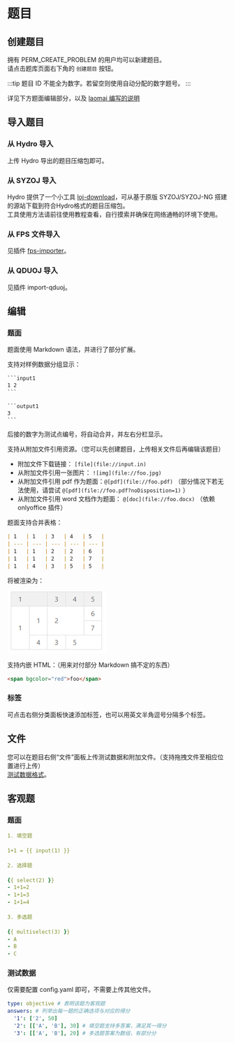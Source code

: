 # 题目

## 创建题目

拥有 PERM_CREATE_PROBLEM 的用户均可以新建题目。  
请点击题库页面右下角的 `创建题目` 按钮。

:::tip
题目 ID 不能全为数字。若留空则使用自动分配的数字题号。
:::

详见下方题面编辑部分，以及 [laomai 编写的说明](./problem-create.md)

## 导入题目

### 从 Hydro 导入

上传 Hydro 导出的题目压缩包即可。

### 从 SYZOJ 导入

Hydro 提供了一个小工具 [loj-download](https://github.com/hydro-dev/loj-download)，可从基于原版 SYZOJ/SYZOJ-NG 搭建的源站下载到符合Hydro格式的题目压缩包。  
工具使用方法请前往使用教程查看，自行摸索并确保在网络通畅的环境下使用。

### 从 FPS 文件导入

见插件 [fps-importer](/plugins/fps-importer/)。

### 从 QDUOJ 导入

见插件 import-qduoj。
<!-- TODO -->

## 编辑

### 题面

题面使用 Markdown 语法，并进行了部分扩展。  

支持对样例数据分组显示：

<pre><code>```input1
1 2
```

```output1
3
```</code></pre>

后接的数字为测试点编号，将自动合并，并左右分栏显示。

支持从附加文件引用资源。（您可以先创建题目，上传相关文件后再编辑该题目）

- 附加文件下载链接： `[file](file://input.in)`
- 从附加文件引用一张图片： `![img](file://foo.jpg)`
- 从附加文件引用 pdf 作为题面：`@[pdf](file://foo.pdf)` （部分情况下若无法使用，请尝试 `@[pdf](file://foo.pdf?noDisposition=1)` ） 
- 从附加文件引用 word 文档作为题面： `@[doc](file://foo.docx)` （依赖 onlyoffice 插件）
<!-- TODO -->

题面支持合并表格：

```markdown
| 1   | 1   | 3   | 4   | 5   |
| --- | --- | --- | --- | --- |
| 1   | 1   | 2   | 2   | 6   |
| 1   | 1   | 2   | 2   | 7   |
| 1   | 4   | 3   | 5   | 5   |
```

将被渲染为：

![img](./pictures/pict1.png)

支持内嵌 HTML：（用来对付部分 Markdown 搞不定的东西）

```markdown
<span bgcolor="red">foo</span>
```

### 标签

可点击右侧分类面板快速添加标签，也可以用英文半角逗号分隔多个标签。

## 文件

您可以在题目右侧“文件”面板上传测试数据和附加文件。（支持拖拽文件至相应位置进行上传）  
[测试数据格式](/docs/user/testdata)。

## 客观题

### 题面

```yaml
1. 填空题

1+1 = {{ input(1) }}

2. 选择题

{{ select(2) }}
- 1+1=2
- 1+1=3
- 1+1=4

3. 多选题

{{ multiselect(3) }}
- A
- B
- C
```

### 测试数据

仅需要配置 config.yaml 即可，不需要上传其他文件。

```yaml
type: objective # 表明该题为客观题
answers: # 列举出每一题的正确选项与对应的得分
  '1': ['2', 50]
  '2': [['A', 'B'], 30] # 填空题支持多答案，满足其一得分
  '3': [['A', 'B'], 20] # 多选题答案为数组，有部分分
```
